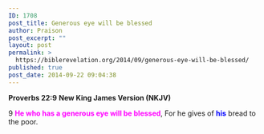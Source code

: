 ```yaml
---
ID: 1708
post_title: Generous eye will be blessed
author: Praison
post_excerpt: ""
layout: post
permalink: >
  https://biblerevelation.org/2014/09/generous-eye-will-be-blessed/
published: true
post_date: 2014-09-22 09:04:38
---
```

<strong>Proverbs 22:9</strong>
<strong> New King James Version (NKJV)</strong>

9 <span style="color: #ff00ff;"><strong>He who has a generous eye will be blessed</strong></span>,
For he gives of <span style="color: #0000ff;"><strong>his</strong></span> bread to the poor.